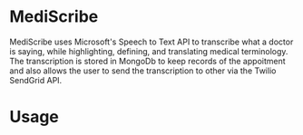 # MediScribe
MediScribe uses Microsoft's Speech to Text API to transcribe what a doctor is saying, while highlighting, defining, and translating medical terminology. The transcription is stored in MongoDb to keep records of the appoitment and also allows the user to send the transcription to other via the Twilio SendGrid API.

# Usage
